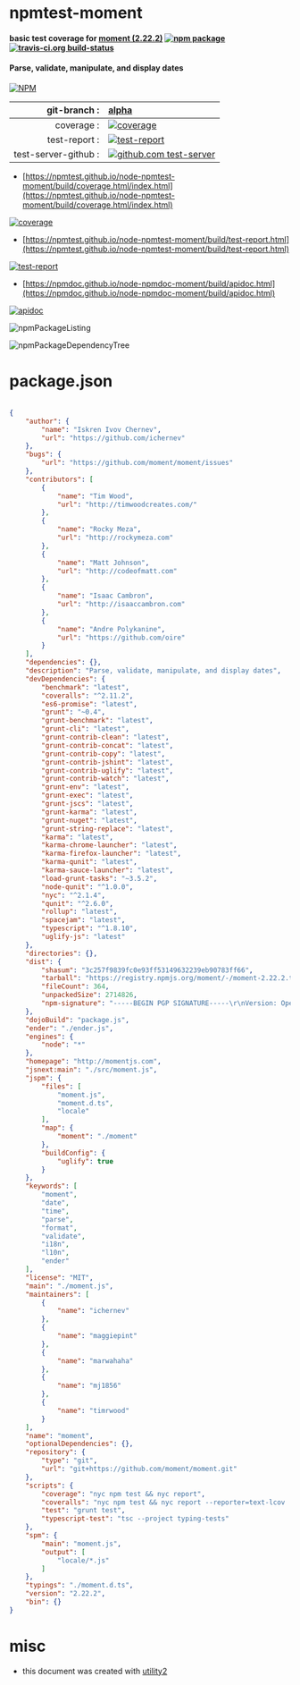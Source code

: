 # npmtest-moment

#### basic test coverage for  [moment (2.22.2)](http://momentjs.com)  [![npm package](https://img.shields.io/npm/v/npmtest-moment.svg?style=flat-square)](https://www.npmjs.org/package/npmtest-moment) [![travis-ci.org build-status](https://api.travis-ci.org/npmtest/node-npmtest-moment.svg)](https://travis-ci.org/npmtest/node-npmtest-moment)

#### Parse, validate, manipulate, and display dates

[![NPM](https://nodei.co/npm/moment.png?downloads=true&downloadRank=true&stars=true)](https://www.npmjs.com/package/moment)

| git-branch : | [alpha](https://github.com/npmtest/node-npmtest-moment/tree/alpha)|
|--:|:--|
| coverage : | [![coverage](https://npmtest.github.io/node-npmtest-moment/build/coverage.badge.svg)](https://npmtest.github.io/node-npmtest-moment/build/coverage.html/index.html)|
| test-report : | [![test-report](https://npmtest.github.io/node-npmtest-moment/build/test-report.badge.svg)](https://npmtest.github.io/node-npmtest-moment/build/test-report.html)|
| test-server-github : | [![github.com test-server](https://npmtest.github.io/node-npmtest-moment/GitHub-Mark-32px.png)](https://npmtest.github.io/node-npmtest-moment/build/app) || build-artifacts : | [![build-artifacts](https://npmtest.github.io/node-npmtest-moment/glyphicons_144_folder_open.png)](https://github.com/npmtest/node-npmtest-moment/tree/gh-pages/build)|

- [https://npmtest.github.io/node-npmtest-moment/build/coverage.html/index.html](https://npmtest.github.io/node-npmtest-moment/build/coverage.html/index.html)

[![coverage](https://npmtest.github.io/node-npmtest-moment/build/screenshot.buildCi.browser.%252Ftmp%252Fbuild%252Fcoverage.lib.html.png)](https://npmtest.github.io/node-npmtest-moment/build/coverage.html/index.html)

- [https://npmtest.github.io/node-npmtest-moment/build/test-report.html](https://npmtest.github.io/node-npmtest-moment/build/test-report.html)

[![test-report](https://npmtest.github.io/node-npmtest-moment/build/screenshot.buildCi.browser.%252Ftmp%252Fbuild%252Ftest-report.html.png)](https://npmtest.github.io/node-npmtest-moment/build/test-report.html)

- [https://npmdoc.github.io/node-npmdoc-moment/build/apidoc.html](https://npmdoc.github.io/node-npmdoc-moment/build/apidoc.html)

[![apidoc](https://npmdoc.github.io/node-npmdoc-moment/build/screenshot.buildCi.browser.%252Ftmp%252Fbuild%252Fapidoc.html.png)](https://npmdoc.github.io/node-npmdoc-moment/build/apidoc.html)

![npmPackageListing](https://npmtest.github.io/node-npmtest-moment/build/screenshot.npmPackageListing.svg)

![npmPackageDependencyTree](https://npmtest.github.io/node-npmtest-moment/build/screenshot.npmPackageDependencyTree.svg)



# package.json

```json

{
    "author": {
        "name": "Iskren Ivov Chernev",
        "url": "https://github.com/ichernev"
    },
    "bugs": {
        "url": "https://github.com/moment/moment/issues"
    },
    "contributors": [
        {
            "name": "Tim Wood",
            "url": "http://timwoodcreates.com/"
        },
        {
            "name": "Rocky Meza",
            "url": "http://rockymeza.com"
        },
        {
            "name": "Matt Johnson",
            "url": "http://codeofmatt.com"
        },
        {
            "name": "Isaac Cambron",
            "url": "http://isaaccambron.com"
        },
        {
            "name": "Andre Polykanine",
            "url": "https://github.com/oire"
        }
    ],
    "dependencies": {},
    "description": "Parse, validate, manipulate, and display dates",
    "devDependencies": {
        "benchmark": "latest",
        "coveralls": "^2.11.2",
        "es6-promise": "latest",
        "grunt": "~0.4",
        "grunt-benchmark": "latest",
        "grunt-cli": "latest",
        "grunt-contrib-clean": "latest",
        "grunt-contrib-concat": "latest",
        "grunt-contrib-copy": "latest",
        "grunt-contrib-jshint": "latest",
        "grunt-contrib-uglify": "latest",
        "grunt-contrib-watch": "latest",
        "grunt-env": "latest",
        "grunt-exec": "latest",
        "grunt-jscs": "latest",
        "grunt-karma": "latest",
        "grunt-nuget": "latest",
        "grunt-string-replace": "latest",
        "karma": "latest",
        "karma-chrome-launcher": "latest",
        "karma-firefox-launcher": "latest",
        "karma-qunit": "latest",
        "karma-sauce-launcher": "latest",
        "load-grunt-tasks": "~3.5.2",
        "node-qunit": "^1.0.0",
        "nyc": "^2.1.4",
        "qunit": "^2.6.0",
        "rollup": "latest",
        "spacejam": "latest",
        "typescript": "^1.8.10",
        "uglify-js": "latest"
    },
    "directories": {},
    "dist": {
        "shasum": "3c257f9839fc0e93ff53149632239eb90783ff66",
        "tarball": "https://registry.npmjs.org/moment/-/moment-2.22.2.tgz",
        "fileCount": 364,
        "unpackedSize": 2714826,
        "npm-signature": "-----BEGIN PGP SIGNATURE-----\r\nVersion: OpenPGP.js v3.0.4\r\nComment: https://openpgpjs.org\r\n\r\nwsFcBAEBCAAQBQJbEO6iCRA9TVsSAnZWagAA0UMQAKGHBnBzmDFFPcPNCaf2\nhLhTPtZ8BGfomqj1dFeSp+8dwxyiroMTJ8qRkAxKOaatayXwop7ez+kBxnMg\nPP0zoSBsX3M4ZX4FTTpH5ltvM+oBGOJT9kbMES8jeYAJBBSjD+qc9X+AmE88\nM1qGAbmSaAw6Wzu03eQ+MZ9xy9GbqeIhPkVTH2fcp1zFpoAZZYdTF+unTGv8\nGmUj7Nxwt5TlGgJS09eeivMSVOB+07YWaJc8A+bxIGAEIVfAwbbIpvItS69r\n0YnRmE4DaFg13PZJvL4gw9quCxqPpyvn7tf2C3hCyQKA+Mb2q+89wfPrBIQI\nxkKd4QM9pdNfj1f6MLGNe56E925WydQ6GatEx3RUBSgFNFwT6KmVbmhIU9Gn\nflz2Rx6zi3c9XbdvVffhw7xZtUtgWmCtBbg5nTIUBreafjGATb/RFDmJEPk+\nPTYLaf5SzHioaiPR1iFSEpgAvqU1A/a85396IhuCJ/9m3rw2fASVoYwLvfct\nD1BGqzNlctyLNThywa5h1TozFHaqtwFVSt/U5B9Fvn29zG+SYu2NOW6lcvg9\n8ip3mWjSZLkDCRawHsxVxvbTpLU2ZInnC/ym+kG/jwopd9SMcLwmLyiOXL0N\nBOHXUto0MffamsfrB/Kb0zmJHodl/y8gu7NjdzESBAQX/090cbgneXLMm9Pb\nT8lS\r\n=UATQ\r\n-----END PGP SIGNATURE-----\r\n"
    },
    "dojoBuild": "package.js",
    "ender": "./ender.js",
    "engines": {
        "node": "*"
    },
    "homepage": "http://momentjs.com",
    "jsnext:main": "./src/moment.js",
    "jspm": {
        "files": [
            "moment.js",
            "moment.d.ts",
            "locale"
        ],
        "map": {
            "moment": "./moment"
        },
        "buildConfig": {
            "uglify": true
        }
    },
    "keywords": [
        "moment",
        "date",
        "time",
        "parse",
        "format",
        "validate",
        "i18n",
        "l10n",
        "ender"
    ],
    "license": "MIT",
    "main": "./moment.js",
    "maintainers": [
        {
            "name": "ichernev"
        },
        {
            "name": "maggiepint"
        },
        {
            "name": "marwahaha"
        },
        {
            "name": "mj1856"
        },
        {
            "name": "timrwood"
        }
    ],
    "name": "moment",
    "optionalDependencies": {},
    "repository": {
        "type": "git",
        "url": "git+https://github.com/moment/moment.git"
    },
    "scripts": {
        "coverage": "nyc npm test && nyc report",
        "coveralls": "nyc npm test && nyc report --reporter=text-lcov | coveralls",
        "test": "grunt test",
        "typescript-test": "tsc --project typing-tests"
    },
    "spm": {
        "main": "moment.js",
        "output": [
            "locale/*.js"
        ]
    },
    "typings": "./moment.d.ts",
    "version": "2.22.2",
    "bin": {}
}
```



# misc
- this document was created with [utility2](https://github.com/kaizhu256/node-utility2)
